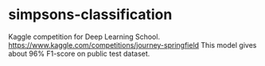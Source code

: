 # simpsons-classification
Kaggle competition for Deep Learning School.
https://www.kaggle.com/competitions/journey-springfield
This model gives about 96% F1-score on public test dataset.
